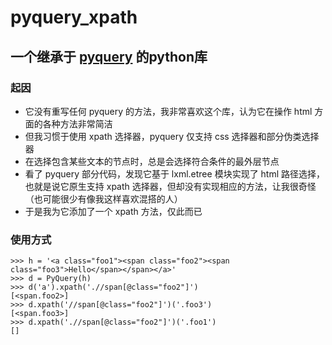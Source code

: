 # pyquery_xpath
## 一个继承于 [pyquery](https://github.com/gawel/pyquery) 的python库

### 起因
- 它没有重写任何 pyquery 的方法，我非常喜欢这个库，认为它在操作 html 方面的各种方法非常简洁
- 但我习惯于使用 xpath 选择器，pyquery 仅支持 css 选择器和部分伪类选择器
- 在选择包含某些文本的节点时，总是会选择符合条件的最外层节点
- 看了 pyquery 部分代码，发现它基于 lxml.etree 模块实现了 html 路径选择，也就是说它原生支持 xpath 选择器，但却没有实现相应的方法，让我很奇怪（也可能很少有像我这样喜欢混搭的人）
- 于是我为它添加了一个 xpath 方法，仅此而已

### 使用方式
```
>>> h = '<a class="foo1"><span class="foo2"><span class="foo3">Hello</span></span></a>'
>>> d = PyQuery(h)
>>> d('a').xpath('.//span[@class="foo2"]')
[<span.foo2>]
>>> d.xpath('//span[@class="foo2"]')('.foo3')
[<span.foo3>]
>>> d.xpath('.//span[@class="foo2"]')('.foo1')
[]
```


